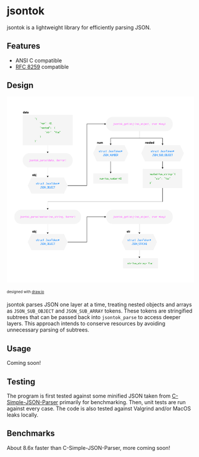 # jsontok

jsontok is a lightweight library for efficiently parsing JSON.

## Features
- ANSI C compatible
- [RFC 8259](https://datatracker.ietf.org/doc/html/rfc8259) compatible

## Design
<a href="https://github.com/eliasmurcray/jsontok/blob/mainline/jsontok_dark.png" target="_blank">
  <picture>
    <source media="(prefers-color-scheme: dark)" srcset="https://github.com/eliasmurcray/jsontok/blob/mainline/jsontok_dark.png">
    <source media="(prefers-color-scheme: light)" srcset="https://github.com/eliasmurcray/jsontok/blob/mainline/jsontok_light.png">
    <img height="500" alt="jsontok design diagram" src="https://github.com/eliasmurcray/jsontok/blob/mainline/jsontok_light.png">
  </picture>
</a>

<sub><sup>designed with <a href="https://draw.io/">draw.io</a></sup></sub>

jsontok parses JSON one layer at a time, treating nested objects and arrays as `JSON_SUB_OBJECT` and `JSON_SUB_ARRAY` tokens. These tokens are stringified subtrees that can be passed back into `jsontok_parse` to access deeper layers. This approach intends to conserve resources by avoiding unnecessary parsing of subtrees.

## Usage

Coming soon!

## Testing

The program is first tested against some minified JSON taken from [C-Simple-JSON-Parser](https://github.com/forkachild/C-Simple-JSON-Parser) primarily for benchmarking. Then, unit tests are run against every case. The code is also tested against Valgrind and/or MacOS leaks locally.

## Benchmarks

About 8.6x faster than C-Simple-JSON-Parser, more coming soon!

